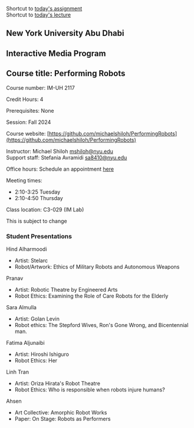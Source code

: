 Shortcut to [today's assignment](#todays-assignment)  
Shortcut to [today's lecture](#todays-lecture)

## New York University Abu Dhabi  
## Interactive Media Program
## Course title: Performing Robots
Course number: IM-UH 2117  

Credit Hours: 4     

Prerequisites: None     

Session: Fall 2024       

Course website:
[https://github.com/michaelshiloh/PerformingRobots](https://github.com/michaelshiloh/PerformingRobots)  

Instructor: Michael Shiloh mshiloh@nyu.edu   
Support staff: Stefania Avramidi sa8410@nyu.edu

Office hours: Schedule an appointment [here](https://calendly.com/michaelshiloh/office_hours)

Meeting times:    
- 2:10-3:25 Tuesday
- 2:10-4:50 Thursday

Class location: C3-029 (IM Lab)

This is subject to change

### Student Presentations

Hind Alharmoodi
- Artist: Stelarc
- Robot/Artwork: Ethics of Military Robots and Autonomous Weapons

Pranav
- Artist: Robotic Theatre by Engineered Arts
- Robot Ethics: Examining the Role of Care Robots for the Elderly

Sara Almulla
- Artist: Golan Levin
- Robot ethics: The Stepford Wives, Ron's Gone Wrong, and Bicentennial man.

Fatima Aljunaibi
- Artist: Hiroshi Ishiguro
- Robot Ethics: Her

Linh Tran
- Artist: Oriza Hirata's Robot Theatre
- Robot Ethics: Who is responsible when robots injure humans?

Ahsen
- Art Collective: Amorphic Robot Works 
- Paper: On Stage: Robots as Performers 
